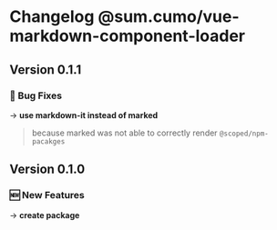 # Changelog @sum.cumo/vue-markdown-component-loader

## Version 0.1.1

### 🐞 Bug Fixes

→ **use markdown-it instead of marked**
> because marked was not able to correctly render `@scoped/npm-pacakges`
> 
> 


## Version 0.1.0

### 🆕  New Features

→ **create package**


